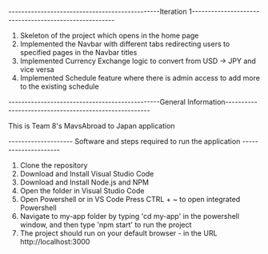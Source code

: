 -----------------------------------------------Iteration 1------------------------------------------------------

1) Skeleton of the project which opens in the home page
2) Implemented the Navbar with different tabs redirecting users to specified pages in the Navbar titles
3) Implemented Currency Exchange logic to convert from USD -> JPY and vice versa
4) Implemented Schedule feature where there is admin access to add more to the existing schedule

-----------------------------------------------General Information------------------------------------------------------

This is Team 8's MavsAbroad to Japan application

-------------------- Software and steps required to run the application ---------------------

1) Clone the repository
2) Download and Install Visual Studio Code
3) Download and Install Node.js and NPM
4) Open the folder in Visual Studio Code 
5) Open Powershell or in VS Code Press CTRL + ~ to open integrated Powershell
6) Navigate to my-app folder by typing 'cd my-app' in the powershell window, and then type 'npm start' to run the project 
7) The project should run on your default browser - in the URL http://localhost:3000
